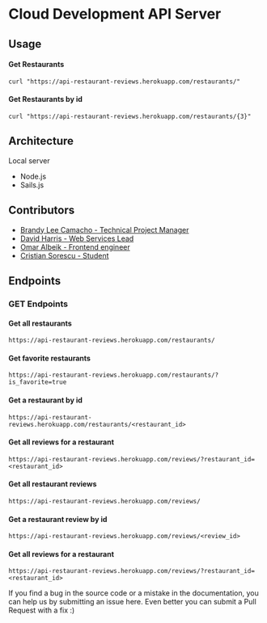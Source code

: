 # Cloud Development API Server
## Usage
#### Get Restaurants
```
curl "https://api-restaurant-reviews.herokuapp.com/restaurants/"
```
#### Get Restaurants by id
````
curl "https://api-restaurant-reviews.herokuapp.com/restaurants/{3}"
````

## Architecture
Local server
- Node.js
- Sails.js

## Contributors

- [Brandy Lee Camacho - Technical Project Manager](mailto:brandy.camacho@udacity.com)
- [David Harris - Web Services Lead](mailto:david.harris@udacity.com)
- [Omar Albeik - Frontend engineer](mailto:omaralbeik@gmail.com)
- [Cristian Sorescu - Student](https://github.com/christian0101)

## Endpoints

### GET Endpoints

#### Get all restaurants
```
https://api-restaurant-reviews.herokuapp.com/restaurants/
```

#### Get favorite restaurants
```
https://api-restaurant-reviews.herokuapp.com/restaurants/?is_favorite=true
```

#### Get a restaurant by id
```
https://api-restaurant-reviews.herokuapp.com/restaurants/<restaurant_id>
```

#### Get all reviews for a restaurant
```
https://api-restaurant-reviews.herokuapp.com/reviews/?restaurant_id=<restaurant_id>
```

#### Get all restaurant reviews
```
https://api-restaurant-reviews.herokuapp.com/reviews/
```

#### Get a restaurant review by id
```
https://api-restaurant-reviews.herokuapp.com/reviews/<review_id>
```

#### Get all reviews for a restaurant
```
https://api-restaurant-reviews.herokuapp.com/reviews/?restaurant_id=<restaurant_id>
```

If you find a bug in the source code or a mistake in the documentation, you can help us by
submitting an issue here. Even better you can submit a Pull Request with a fix :)
